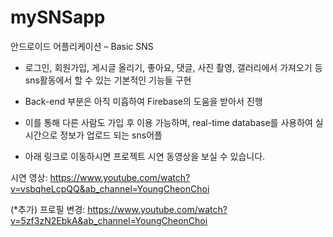 # mySNSapp


안드로이드 어플리케이션 – Basic SNS


-	로그인, 회원가입, 게시글 올리기, 좋아요, 댓글, 사진 촬영, 갤러리에서 가져오기 등 sns활동에서 할 수 있는 기본적인 기능들 구현 
-	Back-end 부분은 아직 미흡하여 Firebase의 도움을 받아서 진행 
-	이를 통해 다른 사람도 가입 후 이용 가능하며, real-time database를 사용하여 실시간으로 정보가 업로드 되는 sns어플


-	아래 링크로 이동하시면 프로젝트 시연 동영상을 보실 수 있습니다.


시연 영상: https://www.youtube.com/watch?v=vsbqheLcpQQ&ab_channel=YoungCheonChoi 


(*추가) 프로필 변경: https://www.youtube.com/watch?v=5zf3zN2EbkA&ab_channel=YoungCheonChoi 
